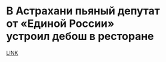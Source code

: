 # В Астрахани пьяный депутат от «Единой России» устроил дебош в ресторане 



[LINK](https://varlamov.ru/3302850.html)